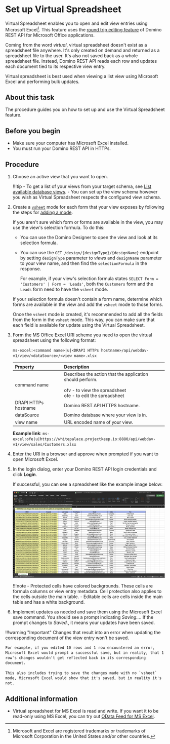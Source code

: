 # Set up Virtual Spreadsheet

Virtual Spreadsheet enables you to open and edit view entries using Microsoft Excel[^1]. This feature uses the [round trip editing feature](roundtrip.md) of Domino REST API for Microsoft Office applications.

[^1]: Microsoft and Excel are registered trademarks or trademarks of Microsoft Corporation in the United States and/or other countries.

Coming from the word *virtual*, virtual spreadsheet doesn't exist as a spreadsheet file anywhere. It's only created on demand and returned as a spreadsheet file to the user. It's also not saved back as a whole spreadsheet file. Instead, Domino REST API reads each row and updates each document tied to its respective view entry.

Virtual spreadsheet is best used when viewing a list view using Microsoft Excel and performing bulk updates.

## About this task

The procedure guides you on how to set up and use the Virtual Spreadsheet feature.

## Before you begin

- Make sure your computer has Microsoft Excel installed.
- You must run your Domino REST API in HTTPs.

## Procedure

1. Choose an active view that you want to open.

    !!!tip
        - To get a list of your views from your target schema, see [List available database views](../../references/usingwebui/schemaui.md#list-available-database-views).
        - You can set up the view schema however you wish as Virtual Spreadsheet respects the configured view schema.

2. Create a [`vsheet`](../../references/usingdominorestapi/modenames.md#vsheet) mode for each form that your view exposes by following the steps for [adding a mode](../../references/usingwebui/schemaui.md#add-a-mode).

    If you aren't sure which form or forms are available in the view, you may use the view's selection formula. To do this:

    - You can use the Domino Designer to open the view and look at its selection formula.
    - You can use the `GET /design/{designType}/{designName}` endpoint by setting `designType` parameter to *views* and `designName` parameter to your view name, and then find the `selectionFormula` in the response.

        For example, if your view's selection formula states `SELECT Form = 'Customers' | Form = 'Leads'`, both the `Customers` form and the `Leads` form need to have the `vsheet` mode.  

    If your selection formula doesn't contain a form name, determine which forms are available in the view and add the `vsheet` mode to those forms.

    Once the `vsheet` mode is created, it's recommended to add all the fields from the form in the `vsheet` mode. This way, you can make sure that each field is available for update using the Virtual Spreadsheet.

3. Form the MS Office Excel URI scheme you need to open the virtual spreadsheet using the following format:

    `ms-excel:<command name>|u|<DRAPI HTTPs hostname>/api/webdav-v1/view/<dataSource>/<view name>.xlsx`

    | Property             | Description                                                                                                                             |
    |----------------------|-----------------------------------------------------------------------------------------------------------------------------------------|
    | command name         | Describes the action that the application should perform.<br><br>ofv - to view the spreadsheet<br>ofe - to edit the spreadsheet |
    | DRAPI HTTPs hostname | Domino REST API HTTPS hostname.                                                                                                         |
    | dataSource           | Domino database where your view is in.                                                                                                  |
    | view name            | URL encoded name of your view.                                                                                                        |

    **Example link**:
    `ms-excel:ofe|u|https://whitepalace.projectkeep.io:8880/api/webdav-v1/view/sales/Customers.xlsx`

4. Enter the URI in a browser and approve when prompted if you want to open Microsoft Excel.
5. In the login dialog, enter your Domino REST API login credentials and click **Login**.

    If successful, you can see a spreadsheet like the example image below:

    ![Virtual Spreadsheet in MS Excel](../../assets/images/VirtualSpreadsheet.png)

    !!!note
        - Protected cells have colored backgrounds. These cells are formula columns or view entry metadata. Cell protection also applies to the cells outside the main table.
        - Editable cells are cells inside the main table and has a white background.

6. Implement updates as needed and save them using the Microsoft Excel save command. You should see a prompt indicating *Saving...*. If the prompt changes to *Saved.*, it means your updates have been saved.

!!!warning "Important"
    Changes that result into an error when updating the corresponding document of the view entry won't be saved.

    For example, if you edited 10 rows and 1 row encountered an error, Microsoft Excel would prompt a successful save, but in reality, that 1 row's changes wouldn't get reflected back in its corresponding document.

    This also includes trying to save the changes made with no `vsheet` mode, Microsoft Excel would show that it's saved, but in reality it's not.

## Additional information

- Virtual spreadsheet for MS Excel is read and write. If you want it to be read-only using MS Excel, you can try out [OData Feed for MS Excel](../../tutorial/odata/excel.md).
